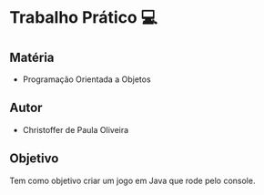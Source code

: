 # Trabalho Prático :computer:
## Matéria
- Programação Orientada a Objetos

## Autor
- Christoffer de Paula Oliveira

## Objetivo
Tem como objetivo criar um jogo em Java que rode pelo console. 

